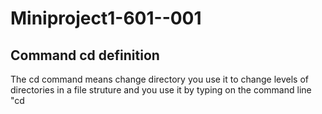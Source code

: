 # Miniproject1-601--001
## Command cd definition
The cd command means change directory you use it to change levels of directories in a file struture and you use it by typing on the command line "cd <name of directory>
